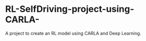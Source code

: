 # RL-SelfDriving-project-using-CARLA-
A project to create an RL model using CARLA and Deep Learning. 
